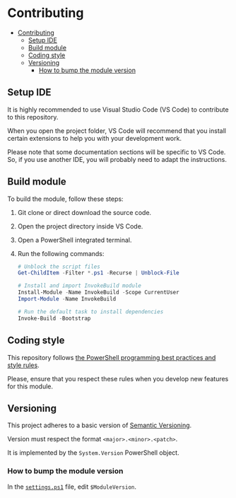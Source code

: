 # Contributing

- [Contributing](#contributing)
  - [Setup IDE](#setup-ide)
  - [Build module](#build-module)
  - [Coding style](#coding-style)
  - [Versioning](#versioning)
    - [How to bump the module version](#how-to-bump-the-module-version)

## Setup IDE

It is highly recommended to use Visual Studio Code (VS Code) to contribute to this repository.

When you open the project folder, VS Code will recommend that you install certain extensions to help you with your development work.

Please note that some documentation sections will be specific to VS Code.
So, if you use another IDE, you will probably need to adapt the instructions.

## Build module

To build the module, follow these steps:

1. Git clone or direct download the source code.
2. Open the project directory inside VS Code.
3. Open a PowerShell integrated terminal.
4. Run the following commands:

    ```powershell
    # Unblock the script files
    Get-ChildItem -Filter *.ps1 -Recurse | Unblock-File

    # Install and import InvokeBuild module
    Install-Module -Name InvokeBuild -Scope CurrentUser
    Import-Module -Name InvokeBuild

    # Run the default task to install dependencies
    Invoke-Build -Bootstrap
    ```

## Coding style

This repository follows [the PowerShell programming best practices and style rules](https://poshcode.gitbook.io/).

Please, ensure that you respect these rules when you develop new features for this module.

## Versioning

This project adheres to a basic version of [Semantic Versioning](https://semver.org/).

Version must respect the format `<major>.<minor>.<patch>`.

It is implemented by the `System.Version` PowerShell object.

### How to bump the module version

In the [`settings.ps1`](./settings.ps1) file, edit `$ModuleVersion`.
